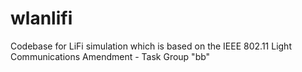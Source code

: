 # wlanlifi
Codebase for LiFi simulation which is based on the IEEE 802.11 Light Communications Amendment - Task Group "bb"
